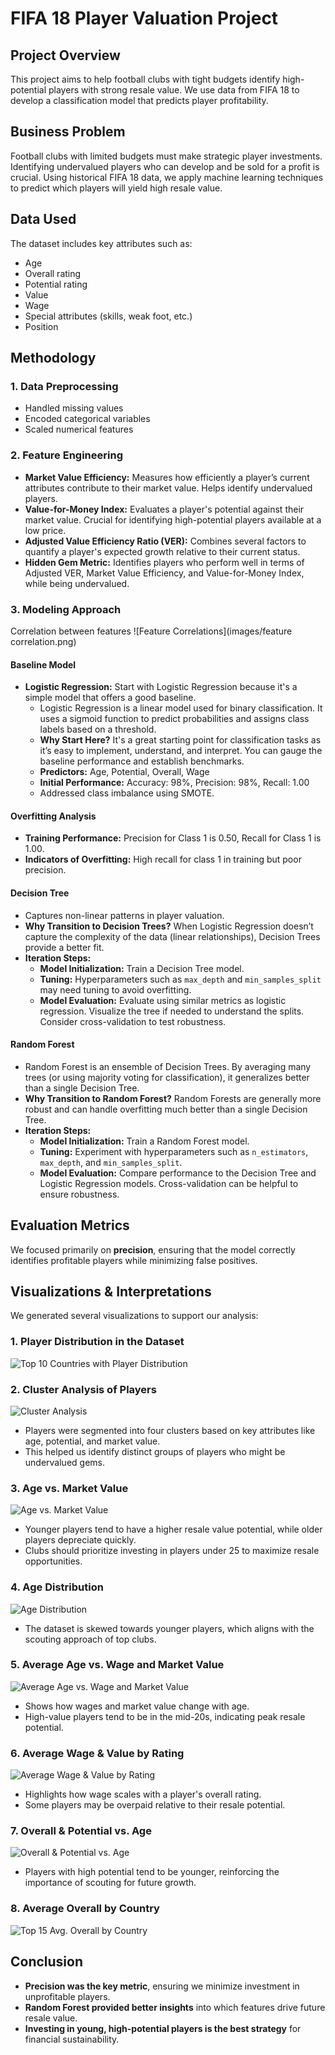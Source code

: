 # FIFA 18 Player Valuation Project

## Project Overview
This project aims to help football clubs with tight budgets identify high-potential players with strong resale value. We use data from FIFA 18 to develop a classification model that predicts player profitability.

## Business Problem
Football clubs with limited budgets must make strategic player investments. Identifying undervalued players who can develop and be sold for a profit is crucial. Using historical FIFA 18 data, we apply machine learning techniques to predict which players will yield high resale value.

## Data Used
The dataset includes key attributes such as:
- Age
- Overall rating
- Potential rating
- Value
- Wage
- Special attributes (skills, weak foot, etc.)
- Position

## Methodology
### 1. Data Preprocessing
- Handled missing values
- Encoded categorical variables
- Scaled numerical features

### 2. Feature Engineering
- **Market Value Efficiency:** Measures how efficiently a player’s current attributes contribute to their market value. Helps identify undervalued players.
- **Value-for-Money Index:** Evaluates a player's potential against their market value. Crucial for identifying high-potential players available at a low price.
- **Adjusted Value Efficiency Ratio (VER):** Combines several factors to quantify a player's expected growth relative to their current status.
- **Hidden Gem Metric:** Identifies players who perform well in terms of Adjusted VER, Market Value Efficiency, and Value-for-Money Index, while being undervalued.

### 3. Modeling Approach
Correlation between features
![Feature Correlations](images/feature correlation.png)
#### Baseline Model
- **Logistic Regression:** Start with Logistic Regression because it's a simple model that offers a good baseline.
  - Logistic Regression is a linear model used for binary classification. It uses a sigmoid function to predict probabilities and assigns class labels based on a threshold.
  - **Why Start Here?** It's a great starting point for classification tasks as it’s easy to implement, understand, and interpret. You can gauge the baseline performance and establish benchmarks.
  - **Predictors:** Age, Potential, Overall, Wage
  - **Initial Performance:** Accuracy: 98%, Precision: 98%, Recall: 1.00
  - Addressed class imbalance using SMOTE.

#### Overfitting Analysis
- **Training Performance:** Precision for Class 1 is 0.50, Recall for Class 1 is 1.00.
- **Indicators of Overfitting:** High recall for class 1 in training but poor precision.

#### Decision Tree
- Captures non-linear patterns in player valuation.
- **Why Transition to Decision Trees?** When Logistic Regression doesn’t capture the complexity of the data (linear relationships), Decision Trees provide a better fit.
- **Iteration Steps:**
  - **Model Initialization:** Train a Decision Tree model.
  - **Tuning:** Hyperparameters such as `max_depth` and `min_samples_split` may need tuning to avoid overfitting.
  - **Model Evaluation:** Evaluate using similar metrics as logistic regression. Visualize the tree if needed to understand the splits. Consider cross-validation to test robustness.

#### Random Forest
- Random Forest is an ensemble of Decision Trees. By averaging many trees (or using majority voting for classification), it generalizes better than a single Decision Tree.
- **Why Transition to Random Forest?** Random Forests are generally more robust and can handle overfitting much better than a single Decision Tree.
- **Iteration Steps:**
  - **Model Initialization:** Train a Random Forest model.
  - **Tuning:** Experiment with hyperparameters such as `n_estimators`, `max_depth`, and `min_samples_split`.
  - **Model Evaluation:** Compare performance to the Decision Tree and Logistic Regression models. Cross-validation can be helpful to ensure robustness.

## Evaluation Metrics
We focused primarily on **precision**, ensuring that the model correctly identifies profitable players while minimizing false positives.

## Visualizations & Interpretations
We generated several visualizations to support our analysis:

### 1. Player Distribution in the Dataset
![Top 10 Countries with Player Distribution](images/top%2010%20countries%20with%20player%20dsitribution.webp)

### 2. Cluster Analysis of Players
![Cluster Analysis](images/4_clusters.png)
- Players were segmented into four clusters based on key attributes like age, potential, and market value.
- This helped us identify distinct groups of players who might be undervalued gems.

### 3. Age vs. Market Value
![Age vs. Market Value](images/age%20and%20value.webp)
- Younger players tend to have a higher resale value potential, while older players depreciate quickly.
- Clubs should prioritize investing in players under 25 to maximize resale opportunities.

### 4. Age Distribution
![Age Distribution](images/Age%20Distribution.png)
- The dataset is skewed towards younger players, which aligns with the scouting approach of top clubs.

### 5. Average Age vs. Wage and Market Value
![Average Age vs. Wage and Market Value](images/average%20age%20wage_value.png)
- Shows how wages and market value change with age.
- High-value players tend to be in the mid-20s, indicating peak resale potential.

### 6. Average Wage & Value by Rating
![Average Wage & Value by Rating](images/Average%20Wage_Value%20by%20Rating.png)
- Highlights how wage scales with a player's overall rating.
- Some players may be overpaid relative to their resale potential.

### 7. Overall & Potential vs. Age
![Overall & Potential vs. Age](images/Overall%20and%20Potential%20vs%20Age.png)
- Players with high potential tend to be younger, reinforcing the importance of scouting for future growth.

### 8. Average Overall by Country
![Top 15 Avg. Overall by Country](images/top%2015%20Avg.%20Overall%20by%20Country.webp)

## Conclusion
- **Precision was the key metric**, ensuring we minimize investment in unprofitable players.
- **Random Forest provided better insights** into which features drive future resale value.
- **Investing in young, high-potential players is the best strategy** for financial sustainability.
